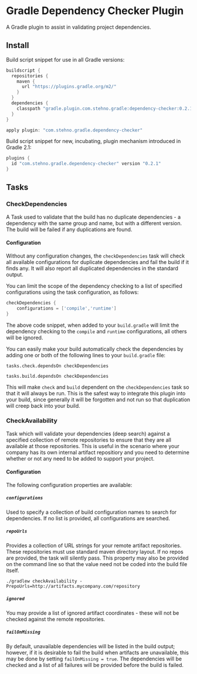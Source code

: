 # Gradle Dependency Checker Plugin

A Gradle plugin to assist in validating project dependencies.

## Install 

Build script snippet for use in all Gradle versions:

```groovy
buildscript {
  repositories {
    maven {
      url "https://plugins.gradle.org/m2/"
    }
  }
  dependencies {
    classpath "gradle.plugin.com.stehno.gradle:dependency-checker:0.2.1"
  }
}

apply plugin: "com.stehno.gradle.dependency-checker"
```

Build script snippet for new, incubating, plugin mechanism introduced in Gradle 2.1:

```groovy
plugins {
  id "com.stehno.gradle.dependency-checker" version "0.2.1"
}
```

## Tasks

### CheckDependencies

A Task used to validate that the build has no duplicate dependencies - a dependency with the same group and name, but with a different version. The build
will be failed if any duplications are found.

#### Configuration

Without any configuration changes, the `checkDependencies` task will check all available configurations for duplicate dependencies and fail the build 
if it finds any. It will also report all duplicated dependencies in the standard output.

You can limit the scope of the dependency checking to a list of specified configurations using the task configuration, as follows:

```groovy
checkDependencies {
    configurations = ['compile','runtime']
}
```

The above code snippet, when added to your `build.gradle` will limit the dependency checking to the `compile` and `runtime` configurations, all others 
will be ignored.

You can easily make your build automatically check the dependencies by adding one or both of the following lines to your `build.gradle` file:

    tasks.check.dependsOn checkDependencies
    
    tasks.build.dependsOn checkDependencies
    
This will make `check` and `build` dependent on the `checkDependencies` task so that it will always be run. This is the safest way to integrate
this plugin into your build, since generally it will be forgotten and not run so that duplication will creep back into your build.

### CheckAvailability

Task which will validate your dependencies (deep search) against a specified collection of remote repositories to ensure that they are all available
at those repositories. This is useful in the scenario where your company has its own internal artifact repositiory and you need to determine whether
or not any need to be added to support your project.

#### Configuration

The following configuration properties are available:

##### `configurations`

Used to specify a collection of build configuration names to search for dependencies. If no list is provided, all configurations are searched.

##### `repoUrls`

Provides a collection of URL strings for your remote artifact repositories. These repositories must use standard maven directory layout. If no 
repos are provided, the task will silently pass. This property may also be provided on the command line so that the value need not be coded into the 
build file itself.

    ./gradlew checkAvailability -PrepoUrls=http://artifacts.mycompany.com/repository

##### `ignored`

You may provide a list of ignored artifact coordinates - these will not be checked against the remote repositories.

##### `failOnMissing`

By default, unavailable dependencies will be listed in the build output; however, if it is desirable to fail the build when artifacts are 
unavailable, this may be done by setting `failOnMissing = true`. The dependencies will be checked and a list of all failures will be provided before
the build is failed.
